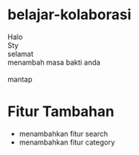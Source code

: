 # belajar-kolaborasi
Halo <br>
Sty <br>
selamat <br>
menambah masa bakti anda <br>  
mantap <br>
# Fitur Tambahan
- menambahkan fitur search
- menambahkan fitur category
